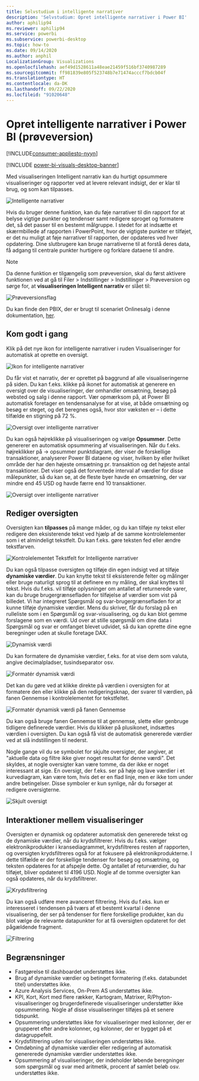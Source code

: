 ```yaml
---
title: Selvstudium i intelligente narrativer
description: 'Selvstudium: Opret intelligente narrativer i Power BI'
author: aphilip94
ms.reviewer: aphilip94
ms.service: powerbi
ms.subservice: powerbi-desktop
ms.topic: how-to
ms.date: 09/14/2020
ms.author: anphil
LocalizationGroup: Visualizations
ms.openlocfilehash: aef49d1528611a48eae21459f516bf3740987289
ms.sourcegitcommit: ff981839e805f523748b7e71474acccf7bdcb04f
ms.translationtype: HT
ms.contentlocale: da-DK
ms.lasthandoff: 09/22/2020
ms.locfileid: "91020648"
---
```

# <a name="create-smart-narratives-preview"></a>Opret intelligente narrativer i Power BI (prøveversion)

[!INCLUDE[consumer-appliesto-nyyn](../includes/consumer-appliesto-nyyn.md)]    

[!INCLUDE [power-bi-visuals-desktop-banner](../includes/power-bi-visuals-desktop-banner.md)]

Med visualiseringen Intelligent narrativ kan du hurtigt opsummere visualiseringer og rapporter ved at levere relevant indsigt, der er klar til brug, og som kan tilpasses.

![Intelligente narrativer](media/power-bi-visualization-smart-narratives/1.png)

Hvis du bruger denne funktion, kan du føje narrativer til din rapport for at belyse vigtige punkter og tendenser samt redigere sproget og formatere det, så det passer til en bestemt målgruppe. I stedet for at indsætte et skærmbillede af rapporten i PowerPoint, hvor de vigtigste punkter er tilføjet, er det nu muligt at føje narrativer til rapporten, der opdateres ved hver opdatering. Dine slutbrugere kan bruge narrativerne til at forstå deres data, få adgang til centrale punkter hurtigere og forklare dataene til andre.

>[!NOTE]
> Da denne funktion er tilgængelig som prøveversion, skal du først aktivere funktionen ved at gå til Filer > Indstillinger > Indstillinger > Prøveversion og sørge for, at **visualiseringen Intelligent narrativ** er slået til:

![Prøveversionsflag](media/power-bi-visualization-smart-narratives/2.png)

Du kan finde den PBIX, der er brugt til scenariet Onlinesalg i denne dokumentation, [her](https://github.com/microsoft/powerbi-desktop-samples/blob/master/Monthly%20Desktop%20Blog%20Samples/2020/2020SU09%20Blog%20Demo%20-%20September.pbix).

## <a name="get-started"></a>Kom godt i gang 

Klik på det nye ikon for intelligente narrativer i ruden Visualiseringer for automatisk at oprette en oversigt.

![Ikon for intelligente narrativer](media/power-bi-visualization-smart-narratives/3.png)

 Du får vist et narrativ, der er oprettet på baggrund af alle visualiseringerne på siden. Du kan f.eks. klikke på ikonet for automatisk at generere en oversigt over de visualiseringer, der omhandler omsætning, besøg på websted og salg i denne rapport. Vær opmærksom på, at Power BI automatisk foretager en tendensanalyse for at vise, at både omsætning og besøg er steget, og det beregnes også, hvor stor væksten er – i dette tilfælde en stigning på 72 %.
 
 ![Oversigt over intelligente narrativer](media/power-bi-visualization-smart-narratives/4.gif)
 
 Du kan også højreklikke på visualiseringen og vælge **Opsummer**. Dette genererer en automatisk opsummering af visualiseringen. Når du f.eks. højreklikker på -> opsummer punktdiagram, der viser de forskellige transaktioner, analyserer Power BI dataene og viser, hvilken by eller hvilket område der har den højeste omsætning pr. transaktion og det højeste antal transaktioner. Det viser også det forventede interval af værdier for disse målepunkter, så du kan se, at de fleste byer havde en omsætning, der var mindre end 45 USD og havde færre end 10 transaktioner.
 
  
 ![Oversigt over intelligente narrativer](media/power-bi-visualization-smart-narratives/5.gif)
 
 ## <a name="edit-the-summary"></a>Rediger oversigten
 
 Oversigten kan **tilpasses** på mange måder, og du kan tilføje ny tekst eller redigere den eksisterende tekst ved hjælp af de samme kontrolelementer som i et almindeligt tekstfelt. Du kan f.eks. gøre teksten fed eller ændre tekstfarven.
 
  ![Kontrolelementet Tekstfelt for Intelligente narrativer](media/power-bi-visualization-smart-narratives/6.png)
  
  Du kan også tilpasse oversigten og tilføje din egen indsigt ved at tilføje **dynamiske værdier**. Du kan knytte tekst til eksisterende felter og målinger eller bruge naturligt sprog til at definere en ny måling, der skal knyttes til tekst. Hvis du f.eks. vil tilføje oplysninger om antallet af returnerede varer, kan du bruge brugergrænsefladen for tilføjelse af værdier som vist på billedet. Vi har integreret Spørgsmål og svar-brugergrænsefladen for at kunne tilføje dynamiske værdier. Mens du skriver, får du forslag på en rulleliste som i en Spørgsmål og svar-visualisering, og du kan blot gemme forslagene som en værdi.  Ud over at stille spørgsmål om dine data i Spørgsmål og svar er omfanget blevet udvidet, så du kan oprette dine egne beregninger uden at skulle foretage DAX. 
  
   ![Dynamisk værdi](media/power-bi-visualization-smart-narratives/7.gif)
  
  Du kan formatere de dynamiske værdier, f.eks. for at vise dem som valuta, angive decimalpladser, tusindseparator osv. 
   
   ![Formatér dynamisk værdi](media/power-bi-visualization-smart-narratives/8.gif)
   
   Det kan du gøre ved at klikke direkte på værdien i oversigten for at formatere den eller klikke på den redigeringsknap, der svarer til værdien, på fanen Gennemse i kontrolelementet for tekstfeltet. 
   
   ![Formatér dynamisk værdi på fanen Gennemse](media/power-bi-visualization-smart-narratives/9.png)
   
   Du kan også bruge fanen Gennemse til at gennemse, slette eller genbruge tidligere definerede værdier.  Hvis du klikker på plusikonet, indsættes værdien i oversigten. Du kan også få vist de automatisk genererede værdier ved at slå indstillingen til nederst.

Nogle gange vil du se symbolet for skjulte oversigter, der angiver, at "aktuelle data og filtre ikke giver noget resultat for denne værdi". Det skyldes, at nogle oversigter kan være tomme, da der ikke er noget interessant at sige. En oversigt, der f.eks. ser på høje og lave værdier i et kurvediagram, kan være tom, hvis det er en flad linje, men er ikke tom under andre betingelser. Disse symboler er kun synlige, når du forsøger at redigere oversigterne.


   ![Skjult oversigt](media/power-bi-visualization-smart-narratives/10.png)
   
   ## <a name="visual-interactions"></a>Interaktioner mellem visualiseringer
   Oversigten er dynamisk og opdaterer automatisk den genererede tekst og de dynamiske værdier, når du krydsfiltrerer. Hvis du f.eks. vælger elektronikprodukter i kransediagrammet, krydsfiltreres resten af rapporten, og oversigten krydsfiltreres også for at fokusere på elektronikprodukterne.  I dette tilfælde er der forskellige tendenser for besøg og omsætning, og teksten opdateres for at afspejle dette. Og antallet af returværdier, du har tilføjet, bliver opdateret til 4196 USD. Nogle af de tomme oversigter kan også opdateres, når du krydsfiltrerer.
   
   ![Krydsfiltrering](media/power-bi-visualization-smart-narratives/11.gif)
   
   Du kan også udføre mere avanceret filtrering. Hvis du f.eks. kun er interesseret i tendensen på tværs af et bestemt kvartal i denne visualisering, der ser på tendenser for flere forskellige produkter, kan du blot vælge de relevante datapunkter for at få oversigten opdateret for det pågældende fragment.
   
   ![Filtrering ](media/power-bi-visualization-smart-narratives/12.gif)
   
   ## <a name="limitations"></a>Begrænsninger
   - Fastgørelse til dashboardet understøttes ikke.
   - Brug af dynamiske værdier og betinget formatering (f.eks. databundet titel) understøttes ikke.
   - Azure Analysis Services, On-Prem AS understøttes ikke.
   - KPI, Kort, Kort med flere rækker, Kartogram, Matrixer, R/Phyton-visualiseringer og brugerdefinerede visualiseringer understøtter ikke opsummering. Nogle af disse visualiseringer tilføjes på et senere tidspunkt.
   - Opsummering understøttes ikke for visualiseringer med kolonner, der er grupperet efter andre kolonner, og kolonner, der er bygget på et datagruppefelt. 
   - Krydsfiltrering uden for visualiseringen understøttes ikke.
   - Omdøbning af dynamiske værdier eller redigering af automatisk genererede dynamiske værdier understøttes ikke.
   - Opsummering af visualiseringer, der indeholder løbende beregninger som spørgsmål og svar med aritmetik, procent af samlet beløb osv. understøttes ikke.
   

